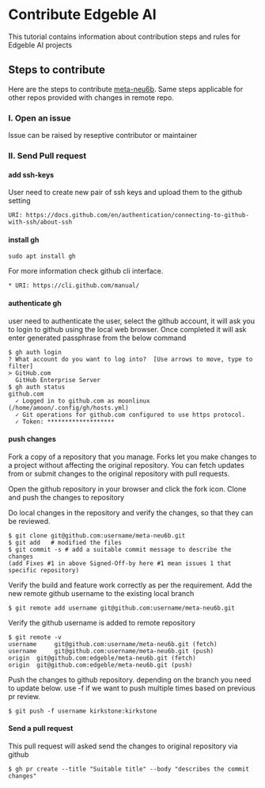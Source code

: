 # Contribute Edgeble AI

This tutorial contains information about contribution steps and rules for Edgeble AI projects

## Steps to contribute

Here are the steps to contribute [meta-neu6b](https://github.com/edgeble/meta-neu6b).
Same steps applicable for other repos provided with changes in remote repo.

### I. Open an issue 

Issue can be raised by reseptive contributor or maintainer
   
### II. Send Pull request

#### add ssh-keys 
User need to create new pair of ssh keys and upload them to the github setting
```
URI: https://docs.github.com/en/authentication/connecting-to-github-with-ssh/about-ssh
```
#### install gh
```shell
sudo apt install gh
```
For more information check github cli interface.
```
* URI: https://cli.github.com/manual/
```
#### authenticate gh
user need to authenticate the user, select the github account, it will ask you to login 
to github using the local web browser. Once completed it will ask enter generated 
passphrase from the below command
```shell
$ gh auth login
? What account do you want to log into?  [Use arrows to move, type to filter]
> GitHub.com
  GitHub Enterprise Server
$ gh auth status
github.com
  ✓ Logged in to github.com as moonlinux (/home/amoon/.config/gh/hosts.yml)
  ✓ Git operations for github.com configured to use https protocol.
  ✓ Token: *******************
```
#### push changes
Fork a copy of a repository that you manage. Forks let you make changes to
a project without affecting the original repository. You can fetch updates
from or submit changes to the original repository with pull requests.

Open the github repository in your browser and click the fork icon.
Clone and push the changes to repository

Do local changes in the repository and verify the changes, so that they can be reviewed.
```shell
$ git clone git@github.com:username/meta-neu6b.git
$ git add 	# modified the files
$ git commit -s	# add a suitable commit message to describe the changes
(add Fixes #1 in above Signed-Off-by here #1 mean issues 1 that specific repository)
```
Verify the build and feature work correctly as per the requirement.
Add the new remote github username to the existing local branch
```shell
$ git remote add username git@github.com:username/meta-neu6b.git
```
Verify the github username is added to remote repository
```shell
$ git remote -v
username     git@github.com:username/meta-neu6b.git (fetch)
username     git@github.com:username/meta-neu6b.git (push)
origin  git@github.com:edgeble/meta-neu6b.git (fetch)
origin  git@github.com:edgeble/meta-neu6b.git (push)
```
Push the changes to github repository. depending on the branch you need to update below.
use -f if we want to push multiple times based on previous pr review.
```shell
$ git push -f username kirkstone:kirkstone
```
#### Send a pull request
This pull request will asked send the changes to original repository via github
```shell
$ gh pr create --title "Suitable title" --body "describes the commit changes"
```
